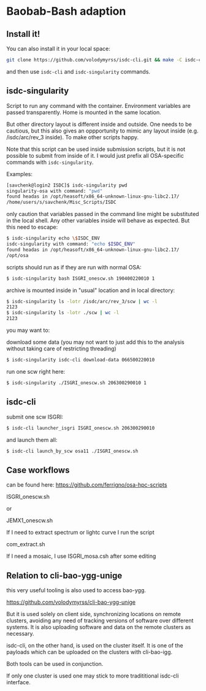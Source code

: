 # Baobab-Bash adaption

## Install it!

You can also install it in your local space:

```bash
git clone https://github.com/volodymyrss/isdc-cli.git && make -C isdc-cli install
```

and then use `isdc-cli` and `isdc-singularity` commands.

## isdc-singularity

Script to run any command with the container.
Environment variables are passed transparently.
Home is mounted in the same location.

But other directory layout is different inside and outside. One needs to be cautious, but this also gives an oppportunity to mimic any layout inside (e.g. /isdc/arc/rev_3 inside). To make other scripts happy.

Note that this script can be used inside submission scripts, but it is not possible to submit from inside of it.
I would just prefix all OSA-specific commands with `isdc-singularity`.

Examples:

```bash
[savchenk@login2 ISDC]$ isdc-singularity pwd
singularity-osa with command: "pwd"
found headas in /opt/heasoft/x86_64-unknown-linux-gnu-libc2.17/
/home/users/s/savchenk/Misc_Scripts/ISDC
```

only caution that variables passed in the command line might be substituted in the local shell. Any other variables inside will behave as expected.
But this need to escape:

```bash
$ isdc-singularity echo \$ISDC_ENV
isdc-singularity with command: "echo $ISDC_ENV"
found headas in /opt/heasoft/x86_64-unknown-linux-gnu-libc2.17/
/opt/osa
```

scripts should run as if they are run with normal OSA:

```bash
$ isdc-singularity bash ISGRI_onescw.sh 190400220010 1
```

archive is mounted inside in "usual" location and in local directory:

```bash
$ isdc-singularity ls -lotr /isdc/arc/rev_3/scw | wc -l
2123
$ isdc-singularity ls -lotr ./scw | wc -l
2123
```

you may want to:
	
download some data (you may not want to just add this to the analysis without taking care of restricting threading)

```bash
$ isdc-singularity isdc-cli download-data 066500220010
```
run one scw right here:

```bash
$ isdc-singularity ./ISGRI_onescw.sh 206300290010 1
```
## isdc-cli

submit one scw ISGRI:

```bash
$ isdc-cli launcher_isgri ISGRI_onescw.sh 206300290010
```

and launch them all:

```bash
$ isdc-cli launch_by_scw osa11 ./ISGRI_onescw.sh
```

## Case workflows

can be found here: https://github.com/ferrigno/osa-hpc-scripts

ISGRI_onescw.sh

or

JEMX1_onescw.sh

If I need to extract spectrum or lightc curve I run the script

com_extract.sh

If I need a mosaic, I use ISGRI_mosa.csh after some editing


## Relation to cli-bao-ygg-unige

this very useful tooling is also used to access bao-ygg.

https://github.com/volodymyrss/cli-bao-ygg-unige

But it is used solely on client side, synchronizing locations on remote clusters, avoiding any need of tracking versions of software over different systems. It is also uploading software and data on the remote clusters as necessary.

isdc-cli, on the other hand, is used on the cluster itself. It is one of the payloads which can be uploaded on the clusters with cli-bao-igg.

Both tools can be used in conjunction.

If only one cluster is used one may stick to more tradititional isdc-cli interface.

